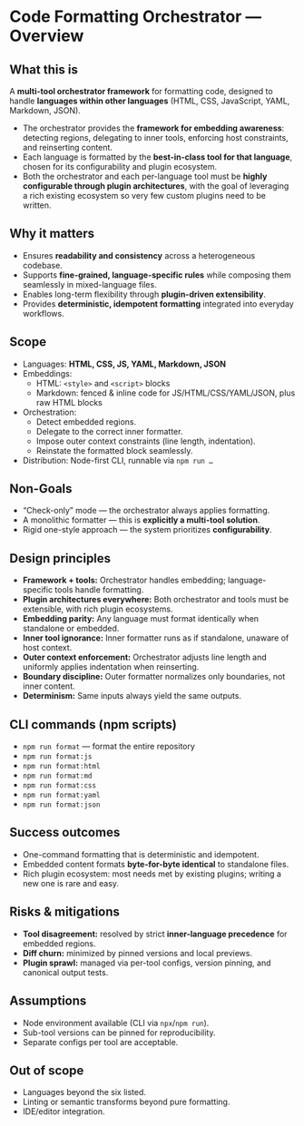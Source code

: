 # Code Formatting Orchestrator — Overview

## What this is
A **multi-tool orchestrator framework** for formatting code, designed to handle **languages within other languages** (HTML, CSS, JavaScript, YAML, Markdown, JSON).  

- The orchestrator provides the **framework for embedding awareness**: detecting regions, delegating to inner tools, enforcing host constraints, and reinserting content.  
- Each language is formatted by the **best-in-class tool for that language**, chosen for its configurability and plugin ecosystem.  
- Both the orchestrator and each per-language tool must be **highly configurable through plugin architectures**, with the goal of leveraging a rich existing ecosystem so very few custom plugins need to be written.

## Why it matters
- Ensures **readability and consistency** across a heterogeneous codebase.  
- Supports **fine-grained, language-specific rules** while composing them seamlessly in mixed-language files.  
- Enables long-term flexibility through **plugin-driven extensibility**.  
- Provides **deterministic, idempotent formatting** integrated into everyday workflows.

## Scope
- Languages: **HTML, CSS, JS, YAML, Markdown, JSON**  
- Embeddings:  
  - HTML: `<style>` and `<script>` blocks  
  - Markdown: fenced & inline code for JS/HTML/CSS/YAML/JSON, plus raw HTML blocks  
- Orchestration:  
  - Detect embedded regions.  
  - Delegate to the correct inner formatter.  
  - Impose outer context constraints (line length, indentation).  
  - Reinstate the formatted block seamlessly.  
- Distribution: Node-first CLI, runnable via `npm run …`

## Non-Goals
- “Check-only” mode — the orchestrator always applies formatting.  
- A monolithic formatter — this is **explicitly a multi-tool solution**.  
- Rigid one-style approach — the system prioritizes **configurability**.  

## Design principles
- **Framework + tools:** Orchestrator handles embedding; language-specific tools handle formatting.  
- **Plugin architectures everywhere:** Both orchestrator and tools must be extensible, with rich plugin ecosystems.  
- **Embedding parity:** Any language must format identically when standalone or embedded.  
- **Inner tool ignorance:** Inner formatter runs as if standalone, unaware of host context.  
- **Outer context enforcement:** Orchestrator adjusts line length and uniformly applies indentation when reinserting.  
- **Boundary discipline:** Outer formatter normalizes only boundaries, not inner content.  
- **Determinism:** Same inputs always yield the same outputs.  

## CLI commands (npm scripts)
- `npm run format` — format the entire repository  
- `npm run format:js`  
- `npm run format:html`  
- `npm run format:md`  
- `npm run format:css`  
- `npm run format:yaml`  
- `npm run format:json`  

## Success outcomes
- One-command formatting that is deterministic and idempotent.  
- Embedded content formats **byte-for-byte identical** to standalone files.  
- Rich plugin ecosystem: most needs met by existing plugins; writing a new one is rare and easy.  

## Risks & mitigations
- **Tool disagreement:** resolved by strict **inner-language precedence** for embedded regions.  
- **Diff churn:** minimized by pinned versions and local previews.  
- **Plugin sprawl:** managed via per-tool configs, version pinning, and canonical output tests.  

## Assumptions
- Node environment available (CLI via `npx`/`npm run`).  
- Sub-tool versions can be pinned for reproducibility.  
- Separate configs per tool are acceptable.  

## Out of scope
- Languages beyond the six listed.  
- Linting or semantic transforms beyond pure formatting.  
- IDE/editor integration.
